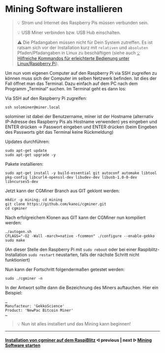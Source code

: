 # Mining Software installieren

> :bulb: Strom und Internet des Raspberry Pis müssen verbunden sein.
>
> :bulb: USB Miner verbinden bzw. USB Hub einschalten.
>
> ⚠️ Die Pfadangaben müssen nicht für Dein System zutreffen. Es ist ratsam sich vor der Installation kurz mit `relativen` und `absoluten` Pfaden/Pfadangaben in Linux zu beschäftigen (siehe auch [💡 Hilfreiche Kommandos für erleichterte Bedienung unter Linux/Raspberry Pi](LinuxCommands.md)).

Um nun vom eigenen Computer auf den Raspberry Pi via SSH zugreifen zu können muss sich der Computer im selben Netzwerk befinden. Ist dies der Fall öffnet man das Terminal. Dazu einfach auf dem PC nach dem Programm „Terminal“ suchen. Im Terminal geht es dann los:

Via SSH auf den Raspberry Pi zugreifen:

```console
ssh solominer@miner.local
```

solominer ist dabei der Benutzername, miner ist der Hostname (alternativ IP-Adresse des Raspberry Pis als Hostname verwenden)
yes eingeben und ENTER drücken -> Passwort eingeben und ENTER drücken
(beim Eingeben des Passworts gibt das Terminal keine Rückmeldung)

Updates durchführen:

```console
sudo apt-get update 
sudo apt-get upgrade -y
```

Pakete installieren:

```console
sudo apt-get install -y build-essential git autoconf automake libtool pkg-config libcurl4-openssl-dev libudev-dev libusb-1.0-0-dev libncurses5-dev
```

Jetzt kann der CGMiner Branch aus GIT geklont werden:

```console
mkdir -p mining; cd mining 
git clone https://github.com/kanoi/cgminer.git
cd cgminer
```

Nach erfolgreichem Klonen aus GIT kann der CGMiner nun kompiliert werden:

```console
./autogen.sh
CFLAGS="-O2 -Wall -march=native -fcommon" ./configure --enable-gekko
sudo make
```

(An dieser Stelle den Raspberry Pi mit `sudo reboot` oder bei einer Raspiblitz-Installation `sudo restart` neustarten, falls der nächste Schritt nicht funktioniert)

Nun kann der Fortschritt folgendermaßen getestet werden:

```console
sudo ./cgminer -n
```

In der Antwort sollte dann die Bezeichnung des Miners auftauchen. Hier ein Beispiel:

```console
…
Manufacteur: 'GekkoScience'
Product: 'NewPac Bitcoin Miner'
…
```

> :bulb: Nun ist alles installiert und das Mining kann beginnen!

---

#### [Installation von cgminer auf dem RaspiBlitz](cgminer_on_raspiblitz.md)  ᐊ  previous | next  ᐅ  [Mining Software starten](start_mining.md)
